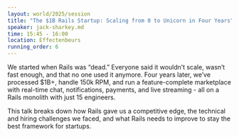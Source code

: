 ```yaml
---
layout: world/2025/session
title: "The $1B Rails Startup: Scaling from 0 to Unicorn in Four Years"
speaker: jack-sharkey.md
time: 15:45 - 16:00
location: Effectenbeurs
running_order: 6
---
```


We started when Rails was “dead.” Everyone said it wouldn’t scale, wasn’t fast enough, and that no one used it anymore. Four years later, we’ve processed $1B+, handle 150k RPM, and run a feature-complete marketplace with real-time chat, notifications, payments, and live streaming - all on a Rails monolith with just 15 engineers.

This talk breaks down how Rails gave us a competitive edge, the technical and hiring challenges we faced, and what Rails needs to improve to stay the best framework for startups.
